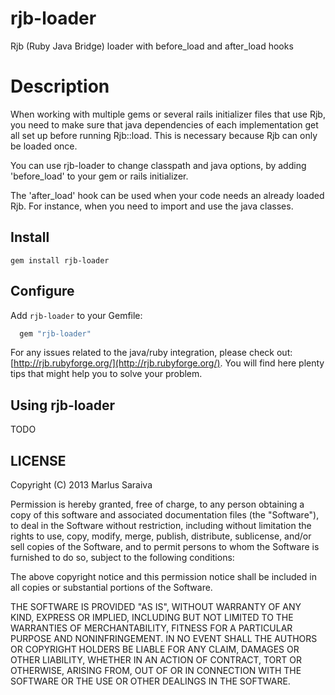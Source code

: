 # rjb-loader

Rjb (Ruby Java Bridge) loader with before_load and after_load hooks

# Description
When working with multiple gems or several rails initializer files that use Rjb, 
you need to make sure that java dependencies of each implementation 
get all set up before running Rjb::load. This is necessary because Rjb can only be loaded once.

You can use rjb-loader to change classpath and java options, by adding 'before_load' to your gem or rails initializer.

The 'after_load' hook can be used when your code needs an already loaded Rjb. 
For instance, when you need to import and use the java classes.

## Install

```
gem install rjb-loader
```

## Configure

Add `rjb-loader` to your Gemfile:

```ruby
  gem "rjb-loader"
```

For any issues related to the java/ruby integration, please check out: [http://rjb.rubyforge.org/](http://rjb.rubyforge.org/). You will find here plenty tips that might help you to solve your problem.

## Using rjb-loader

TODO

## LICENSE

Copyright (C) 2013 Marlus Saraiva

Permission is hereby granted, free of charge, to any person obtaining
a copy of this software and associated documentation files (the
"Software"), to deal in the Software without restriction, including
without limitation the rights to use, copy, modify, merge, publish,
distribute, sublicense, and/or sell copies of the Software, and to
permit persons to whom the Software is furnished to do so, subject to
the following conditions:

The above copyright notice and this permission notice shall be
included in all copies or substantial portions of the Software.

THE SOFTWARE IS PROVIDED "AS IS", WITHOUT WARRANTY OF ANY KIND,
EXPRESS OR IMPLIED, INCLUDING BUT NOT LIMITED TO THE WARRANTIES OF
MERCHANTABILITY, FITNESS FOR A PARTICULAR PURPOSE AND
NONINFRINGEMENT. IN NO EVENT SHALL THE AUTHORS OR COPYRIGHT HOLDERS BE
LIABLE FOR ANY CLAIM, DAMAGES OR OTHER LIABILITY, WHETHER IN AN ACTION
OF CONTRACT, TORT OR OTHERWISE, ARISING FROM, OUT OF OR IN CONNECTION
WITH THE SOFTWARE OR THE USE OR OTHER DEALINGS IN THE SOFTWARE.
